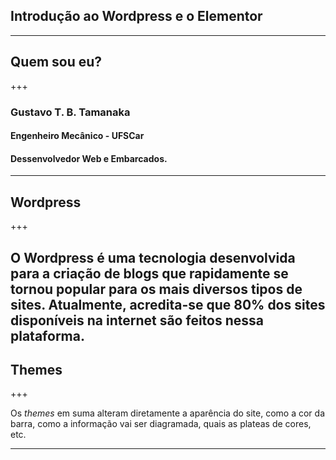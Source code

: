 ## Introdução ao Wordpress e o Elementor

---

## Quem sou eu?

+++

### Gustavo T. B. Tamanaka
#### Engenheiro Mecânico - UFSCar
#### Dessenvolvedor Web e Embarcados.

---

## Wordpress

+++

O Wordpress é uma tecnologia desenvolvida para a criação de blogs que rapidamente se tornou popular para os mais diversos tipos de sites. Atualmente, acredita-se que 80% dos sites disponíveis na internet são feitos nessa plataforma.
---
## Themes

+++

Os *themes* em suma alteram diretamente a aparência do site, como a cor da barra, como a informação vai ser diagramada, quais as plateas de cores, etc.

---